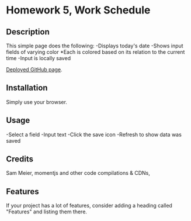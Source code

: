 # Homework 5, Work Schedule

## Description 

This simple page does the following:
    -Displays today's date
    -Shows input fields of varying color
        *Each is colored based on its relation to the current time
    -Input is locally saved


[Deployed GitHub page](link).


## Installation

Simply use your browser.


## Usage 

-Select a field
-Input text
-Click the save icon
-Refresh to show data was saved


## Credits

Sam Meier, momentjs and other code compilations & CDNs, 


## Features

If your project has a lot of features, consider adding a heading called "Features" and listing them there.

